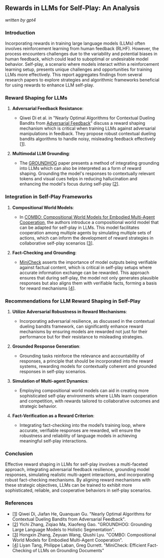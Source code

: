 ## Rewards in LLMs for Self-Play: An Analysis

*written by gpt4*

### Introduction
Incorporating rewards in training large language models (LLMs) often involves reinforcement learning from human feedback (RLHF). However, the process encounters challenges due to the variability and potential biases in human feedback, which could lead to suboptimal or undesirable model behavior. Self-play, a scenario where models interact within a reinforcement learning setup, presents unique challenges and opportunities for training LLMs more effectively. This report aggregates findings from several research papers to explore strategies and algorithmic frameworks beneficial for using rewards to enhance LLM self-play.

### Reward Shaping for LLMs
1. **Adversarial Feedback Resistance**:
   - Qiwei Di et al. in "Nearly Optimal Algorithms for Contextual Dueling Bandits from [Adversarial Feedback](http://arxiv.org/pdf/2404.10776v1)" discuss a reward shaping mechanism which is critical when training LLMs against adversarial manipulations in feedback. They propose robust contextual dueling bandits algorithms to handle noisy, misleading feedback effectively [[1](http://arxiv.org/pdf/2404.10776v1)].

2. **Multimodal LLM Grounding**:
   - The [GROUNDHOG](http://arxiv.org/pdf/2402.16846v2) paper presents a method of integrating grounding into LLMs which can also be interpreted as a form of reward shaping. Grounding the model's responses to contextually relevant tokens and visual cues helps in reducing hallucination and enhancing the model's focus during self-play [[2](http://arxiv.org/pdf/2402.16846v2)].

### Integration in Self-Play Frameworks
1. **Compositional World Models**:
   - In [COMBO: Compositional World Models for Embodied Multi-Agent Cooperation](http://arxiv.org/pdf/2404.10775v1), the authors introduce a compositional world model that can be adapted for self-play in LLMs. This model facilitates cooperation among multiple agents by simulating multiple sets of actions, which can inform the development of reward strategies in collaborative self-play scenarios [[3](http://arxiv.org/pdf/2404.10775v1)].

2. **Fact-Checking and Grounding**:
   - [MiniCheck](http://arxiv.org/pdf/2404.10774v1) asserts the importance of model outputs being verifiable against factual content, which is critical in self-play setups where accurate information exchange can be rewarded. This approach ensures that during self-play, the model not only generates plausible responses but also aligns them with verifiable facts, forming a basis for reward mechanisms [[4](http://arxiv.org/pdf/2404.10774v1)].

### Recommendations for LLM Reward Shaping in Self-Play
1. **Utilize Adversarial Robustness in Reward Mechanisms**:
   - Incorporating adversarial resilience, as discussed in the contextual dueling bandits framework, can significantly enhance reward mechanisms by ensuring models are rewarded not just for their performance but for their resistance to misleading strategies.

2. **Grounded Response Generation**:
   - Grounding tasks reinforce the relevance and accountability of responses, a principle that should be incorporated into the reward systems, rewarding models for contextually coherent and grounded responses in self-play scenarios.

3. **Simulation of Multi-agent Dynamics**:
   - Employing compositional world models can aid in creating more sophisticated self-play environments where LLMs learn cooperation and competition, with rewards tailored to collaborative outcomes and strategic behavior.

4. **Fact-Verification as a Reward Criterion**:
   - Integrating fact-checking into the model’s training loop, where accurate, verifiable responses are rewarded, will ensure the robustness and reliability of language models in achieving meaningful self-play interactions.

### Conclusion
Effective reward shaping in LLMs for self-play involves a multi-faceted approach, integrating adversarial feedback resilience, grounding model responses, simulating realistic multi-agent interactions, and incorporating robust fact-checking mechanisms. By aligning reward mechanisms with these strategic objectives, LLMs can be trained to exhibit more sophisticated, reliable, and cooperative behaviors in self-play scenarios.

### References
- [[1](http://arxiv.org/pdf/2404.10776v1)] Qiwei Di, Jiafan He, Quanquan Gu. "Nearly Optimal Algorithms for Contextual Dueling Bandits from Adversarial Feedback".
- [[2](http://arxiv.org/pdf/2402.16846v2)] Yichi Zhang, Ziqiao Ma, Xiaofeng Gao. "GROUNDHOG: Grounding Large Language Models to Holistic Segmentation".
- [[3](http://arxiv.org/pdf/2404.10775v1)] Hongxin Zhang, Zeyuan Wang, Qiushi Lyu. "COMBO: Compositional World Models for Embodied Multi-Agent Cooperation".
- [[4](http://arxiv.org/pdf/2404.10774v1)] Liyan Tang, Philippe Laban, Greg Durrett. "MiniCheck: Efficient Fact-Checking of LLMs on Grounding Documents"